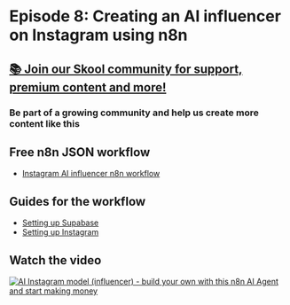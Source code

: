 # Episode 8: Creating an AI influencer on Instagram using n8n

## [📚 Join our Skool community for support, premium content and more!](https://www.skool.com/ai-agents-az?gw8)

### Be part of a growing community and help us create more content like this

## Free n8n JSON workflow

- [Instagram AI influencer n8n workflow](instagram_ai_influencer.json)

## Guides for the workflow

- [Setting up Supabase](guide-supabase.md)
- [Setting up Instagram](guide-instagram.md)

## Watch the video

[![AI Instagram model (influencer) - build your own with this n8n AI Agent and start making money](https://img.youtube.com/vi/x7kEfmQrHqo/0.jpg)](https://www.youtube.com/watch?v=x7kEfmQrHqo)
